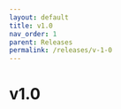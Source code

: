 ```yaml
---
layout: default
title: v1.0
nav_order: 1
parent: Releases 
permalink: /releases/v-1-0
---
```


# v1.0